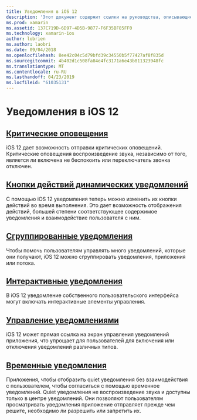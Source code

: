 ```yaml
---
title: Уведомления в iOS 12
description: 'Этот документ содержит ссылки на руководства, описывающие способы использования различных возможностей связанные с уведомлениями, впервые появился в iOS 12: временное уведомления, сгруппированные уведомления, уведомлениями, интерактивные уведомления, кнопки действий динамического уведомления, и критические оповещения.'
ms.prod: xamarin
ms.assetid: 137C719D-6D97-4D5B-9877-F6F35BF85FF0
ms.technology: xamarin-ios
author: lobrien
ms.author: laobri
ms.date: 09/04/2018
ms.openlocfilehash: 8ee42c04c5d79bfd39c34550b5f77427af8f835d
ms.sourcegitcommit: 4b402d1c508fa84e4fc3171a6e43b811323948fc
ms.translationtype: MT
ms.contentlocale: ru-RU
ms.lasthandoff: 04/23/2019
ms.locfileid: "61035131"
---
```

# <a name="notifications-in-ios-12"></a>Уведомления в iOS 12

## <a name="critical-alertscritical-alertsmd"></a>[Критические оповещения](critical-alerts.md)

iOS 12 дает возможность отправки критических оповещений. Критические оповещения воспроизведение звука, независимо от того, является ли включена не беспокоить или переключатель звонка отключен.

## <a name="dynamic-notification-action-buttonsdynamic-actionsmd"></a>[Кнопки действий динамических уведомлений](dynamic-actions.md)

С помощью iOS 12 уведомления теперь можно изменить их кнопки действий во время выполнения.
Это дает возможность отображения действий, большей степени соответствующее содержимое уведомления и взаимодействие пользователя с ним.

## <a name="grouped-notificationsgroupedmd"></a>[Сгруппированные уведомления](grouped.md)

Чтобы помочь пользователям управлять много уведомлений, которые они получают, iOS 12 можно сгруппировать уведомления, приложения или потока.

## <a name="interactive-notificationsinteractivemd"></a>[Интерактивные уведомления](interactive.md)

В iOS 12 уведомление собственного пользовательского интерфейса могут включать интерактивные элементы управления.

## <a name="notification-managementmanagementmd"></a>[Управление уведомлениями](management.md)

iOS 12 может прямая ссылка на экран управления уведомлений приложения, что упрощает для пользователей для включения или отключения уведомлений различных типов.

## <a name="provisional-notificationsprovisionalmd"></a>[Временные уведомления](provisional.md)

Приложения, чтобы отобразить quiet уведомления без взаимодействия с пользователем, чтобы согласиться с помощью временное уведомлений. Quiet уведомления не воспроизведение звука и доступны только в центре уведомлений. Они позволяют пользователям просматривать уведомления приложение отправляет прежде чем решите, необходимо ли разрешить или запретить их.
